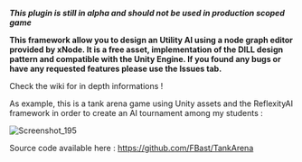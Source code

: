 ***This plugin is still in alpha and should not be used in production scoped game***

**This framework allow you to design an Utility AI using a node graph editor provided by xNode. It is a free asset, implementation of the DILL design pattern and compatible with the Unity Engine.
If you found any bugs or have any requested features please use the Issues tab.**

Check the wiki for in depth informations !

As example, this is a tank arena game using Unity assets and the ReflexityAI framework in order to create an AI tournament among my students :

![Screenshot_195](https://user-images.githubusercontent.com/19430411/67150526-bec50d00-f2b8-11e9-9b88-8d41fe932948.png)

Source code available here : https://github.com/FBast/TankArena
